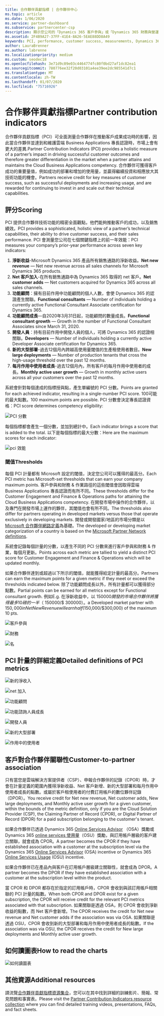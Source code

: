 ```yaml
---
title: 合作夥伴貢獻指標 | 合作夥伴中心
ms.topic: article
ms.date: 1/06/2020
ms.service: partner-dashboard
ms.subservice: partnercenter-csp
description: 顯示您公司的「Dynamics 365 客戶參與」或「Dynamics 365 財務與營運」之情況的資料
ms.assetid: 2F4B9A27-37FF-41E4-8A26-5EAE88DD8A49
keywords: PCI, performance, customer success, measurements, Dynamics 365, 績效, 客戶成功, 測量
author: LauraBrenner
ms.author: labrenne
ms.localizationpriority: medium
ms.custom: seodec18
ms.openlocfilehash: 3e71d9c09e03c4464774fc80f0bd27af1dc82ea1
ms.sourcegitcommit: 780776ee32f20d03101a4ee39ee2dc985541d7c1
ms.translationtype: MT
ms.contentlocale: zh-TW
ms.lasthandoff: 01/07/2020
ms.locfileid: "75716926"
---
```

# <a name="partner-contribution-indicators"></a><span data-ttu-id="88d4d-104">合作夥伴貢獻指標</span><span class="sxs-lookup"><span data-stu-id="88d4d-104">Partner contribution indicators</span></span>

<span data-ttu-id="88d4d-105">合作夥伴貢獻指標（PCI）可全面測量合作夥伴在推動客戶成果成功時的影響，因此當合作夥伴並達到和維護雲端 Business Applications 專長認證時，市場上會有更大的差異.</span><span class="sxs-lookup"><span data-stu-id="88d4d-105">Partner Contribution Indicators (PCI) provides a holistic measure of a partner’s impact in driving successful customer outcomes and therefore greater differentiation in the market when a partner attains and maintains the Cloud Business Applications competency.</span></span> <span data-ttu-id="88d4d-106">合作夥伴可獲得客戶成功的重要量值，例如成功的部署和增加的使用量，並贏得繼續投資和相應放大其技術功能的機會。</span><span class="sxs-lookup"><span data-stu-id="88d4d-106">Partners receive credit for key measures of customer success, such as successful deployments and increasing usage, and are rewarded for continuing to invest in and scale out their technical capabilities.</span></span>

## <a name="scoring"></a><span data-ttu-id="88d4d-107">評分</span><span class="sxs-lookup"><span data-stu-id="88d4d-107">Scoring</span></span>

<span data-ttu-id="88d4d-108">PCI 提供合作夥伴技術功能的精密全面觀點，他們能夠推動客戶的成功，以及銷售績效。</span><span class="sxs-lookup"><span data-stu-id="88d4d-108">PCI provides a sophisticated, holistic view of a partner’s technical capabilities, their ability to drive customer success, and their sales performance.</span></span> <span data-ttu-id="88d4d-109">PCI 會測量您公司在七個關鍵指標上的前一年效能：</span><span class="sxs-lookup"><span data-stu-id="88d4d-109">PCI measures your company’s prior-year performance across seven key indicators:</span></span>

1. <span data-ttu-id="88d4d-110">**淨新收益**-Microsoft Dynamics 365 產品所有銷售通路的淨新收益。</span><span class="sxs-lookup"><span data-stu-id="88d4d-110">**Net new revenue** — Net new revenue across all sales channels for Microsoft Dynamics 365 products.</span></span>
2. <span data-ttu-id="88d4d-111">**Net 客戶加入**-在所有銷售通路中為 Dynamics 365 取得的 net 客戶。</span><span class="sxs-lookup"><span data-stu-id="88d4d-111">**Net customer adds** — Net customers acquired for Dynamics 365 across all sales channels.</span></span>
3. <span data-ttu-id="88d4d-112">**功能顧問**：擁有目前作用中功能顧問的個人人數，會使 Dynamics 365 的認證產生關聯。</span><span class="sxs-lookup"><span data-stu-id="88d4d-112">**Functional consultants** — Number of individuals holding a currently active Functional Consultant Associate certification for Dynamics 365.</span></span>
4. <span data-ttu-id="88d4d-113">**功能顧問成長**—自2020年3月31日起，功能顧問的數量成長。</span><span class="sxs-lookup"><span data-stu-id="88d4d-113">**Functional consultant growth** — Growth in the number of Functional Consultant Associates since March 31, 2020.</span></span>
5. <span data-ttu-id="88d4d-114">**開發人員**：持有目前作用中開發人員的個人，可將 Dynamics 365 的認證相關聯。</span><span class="sxs-lookup"><span data-stu-id="88d4d-114">**Developers** — Number of individuals holding a currently active Developer Associate certification for Dynamics 365.</span></span>
6. <span data-ttu-id="88d4d-115">**新的大型部署**-過去12個月內跨越高使用量閾值的生產租使用者數目。</span><span class="sxs-lookup"><span data-stu-id="88d4d-115">**New large deployments** — Number of production tenants that cross the high-usage threshold over the past 12 months.</span></span>
7. <span data-ttu-id="88d4d-116">**每月作用中使用者成長**-過去12個月內，所有客戶的每月作用中使用者的成長。</span><span class="sxs-lookup"><span data-stu-id="88d4d-116">**Monthly active user growth** — Growth in monthly active users across all your customers over the past 12 months.</span></span>

<span data-ttu-id="88d4d-117">系統會針對每個達成的指標授與點，產生單編號的 PCI 分數。</span><span class="sxs-lookup"><span data-stu-id="88d4d-117">Points are granted for each achieved indicator, resulting in a single-number PCI score.</span></span> <span data-ttu-id="88d4d-118">100可能的最大點數。</span><span class="sxs-lookup"><span data-stu-id="88d4d-118">100 maximum points are possible.</span></span> <span data-ttu-id="88d4d-119">PCI 分數會決定專長認證資格：</span><span class="sxs-lookup"><span data-stu-id="88d4d-119">PCI score determines competency eligibility:</span></span>

![PCI 分數](images/pcinew1.png)

<span data-ttu-id="88d4d-121">每個指標都會產生一個分數，並加到總計中。</span><span class="sxs-lookup"><span data-stu-id="88d4d-121">Each indicator brings a score that is added to the total.</span></span> <span data-ttu-id="88d4d-122">以下是每個指標的最大分數：</span><span class="sxs-lookup"><span data-stu-id="88d4d-122">Here are the maximum scores for each indicator:</span></span>

![pci 效能](images/pci/perfnew.png)

### <a name="thresholds"></a><span data-ttu-id="88d4d-124">閾值</span><span class="sxs-lookup"><span data-stu-id="88d4d-124">Thresholds</span></span>

<span data-ttu-id="88d4d-125">每個 PCI 計量都有 Microsoft 設定的閾值，決定您公司可以獲得的最高分。</span><span class="sxs-lookup"><span data-stu-id="88d4d-125">Each PCI metric has Microsoft-set thresholds that can earn your company maximum points.</span></span> <span data-ttu-id="88d4d-126">客戶參與和財務 & 作業路徑的這些閾值會因取得雲端 Business Applications 專長認證而有所不同。</span><span class="sxs-lookup"><span data-stu-id="88d4d-126">These thresholds differ for the Customer Engagement and Finance & Operations paths for attaining the Cloud Business Applications competency.</span></span> <span data-ttu-id="88d4d-127">在開發市場中操作的合作夥伴，以及專門在開發市場上運作的夥伴，其閾值也會有所不同。</span><span class="sxs-lookup"><span data-stu-id="88d4d-127">The thresholds also differ for partners operating in developed markets versus those that operate exclusively in developing markets.</span></span>  <span data-ttu-id="88d4d-128">開發或開發國家/地區的市場分類是以[Microsoft 合作夥伴網路定義](https://assets.microsoft.com/MPN-developed-and-emerging-countries-list.pdf)為基礎。</span><span class="sxs-lookup"><span data-stu-id="88d4d-128">The developed or developing market categorization of a country is based on the [Microsoft Partner Network definitions](https://assets.microsoft.com/MPN-developed-and-emerging-countries-list.pdf).</span></span>

<span data-ttu-id="88d4d-129">系統會記錄每個計量的分數，以產生不同的 PCI 分數來進行客戶參與和財務 & 作業，每個月更新。</span><span class="sxs-lookup"><span data-stu-id="88d4d-129">Points across each metric are tallied to yield a distinct PCI score for Customer Engagement and Finance & Operations which will be updated monthly.</span></span>

<span data-ttu-id="88d4d-130">如果合作夥伴達到或超過以下所示的閾值，就能獲得給定計量的最高分。</span><span class="sxs-lookup"><span data-stu-id="88d4d-130">Partners can earn the maximum points for a given metric if they meet or exceed the thresholds indicated below.</span></span> <span data-ttu-id="88d4d-131">除了功能顧問成長以外，所有計量都可以獲得部分點數。</span><span class="sxs-lookup"><span data-stu-id="88d4d-131">Partial points can be earned for all metrics except for Functional consultant growth.</span></span> <span data-ttu-id="88d4d-132">例如</span><span class="sxs-lookup"><span data-stu-id="88d4d-132">E.g.</span></span> <span data-ttu-id="88d4d-133">在淨新收益中，以 $150000 開發的市場合作夥伴將獲得最多10磅的一半（$ 150000/$ 300000）。</span><span class="sxs-lookup"><span data-stu-id="88d4d-133">a Developed market partner with $150,000 in Net New Revenue will earn half ($150,000/$300,000) of the maximum 10 pts.</span></span> 

![客戶參與](images/pci/custengagethresh.png)

![財務](images/pci/table_2.png
)

![名](images/pci/table_3.png)

## <a name="detailed-definitions-of-pci-metrics"></a><span data-ttu-id="88d4d-137">PCI 計量的詳細定義</span><span class="sxs-lookup"><span data-stu-id="88d4d-137">Detailed definitions of PCI metrics</span></span>

![新的淨收入](images/pci/netnewrevenue.png)

![net 加入](images/pci/netadds.png)

![功能顧問](images/pci/funcconsult.png)

![功能諮詢人員成長](images/pci/funcgrowth2.png)

![開發人員](images/pci/developers.png) 

![新的大型部署](images/pci/largedeploy.png) 

![作用中的使用者](images/pci/activeusers.png)



## <a name="customer-to-partner-association"></a><span data-ttu-id="88d4d-145">客戶對合作夥伴關聯性</span><span class="sxs-lookup"><span data-stu-id="88d4d-145">Customer-to-partner association</span></span>

<span data-ttu-id="88d4d-146">只有當您是雲端解決方案提供者（CSP）、申報合作夥伴的記錄（CPOR）時，才會在計量定義的範圍內獲得淨新收益、Net 客戶新增、新的大型部署和每月作用中使用者成長的點數。或屬於客戶租使用者的付費訂用帳戶的數位夥伴記錄（DPOR）。</span><span class="sxs-lookup"><span data-stu-id="88d4d-146">You receive credit for Net new revenue, Net customer adds, New large deployments, and Monthly active user growth for a given customer, within the bounds of the metric definition, only if you are the Cloud Solution Provider (CSP), the Claiming Partner of Record (CPOR), or Digital Partner of Record (DPOR) for a paid subscription belonging to the customer's tenant.</span></span>

<span data-ttu-id="88d4d-147">如果合作夥伴已透過 Dynamics 365 [Online Services Advisor](https://support.microsoft.com/en-us/help/4501560/online-services-advisor-osa-sell-incentives-faq) （OSA）獎勵或 Dynamics 365 [online services 使用量](https://support.microsoft.com/en-us/help/4489988/online-services-usage-osu-incentives-faq)（OSU）獎勵，與訂用帳戶層級的客戶建立關聯，就會成為 CPOR。</span><span class="sxs-lookup"><span data-stu-id="88d4d-147">A partner becomes the CPOR if they have established association with a customer at the subscription level via the Dynamics 365 [Online Services Advisor](https://support.microsoft.com/en-us/help/4501560/online-services-advisor-osa-sell-incentives-faq) (OSA) incentive or Dynamics 365 [Online Services Usage](https://support.microsoft.com/en-us/help/4489988/online-services-usage-osu-incentives-faq) (OSU) incentive.</span></span>

<span data-ttu-id="88d4d-148">如果合作夥伴已在產品內與客戶在訂用帳戶層級建立關聯性，就會成為 DPOR。</span><span class="sxs-lookup"><span data-stu-id="88d4d-148">A partner becomes the DPOR if they have established association with a customer at the subscription level within the product.</span></span>

<span data-ttu-id="88d4d-149">當 CPOR 和 DPOR 都存在於指定的訂用帳戶時，CPOR 會收到與該訂用帳戶相關聯的 PCI 計量的點數。</span><span class="sxs-lookup"><span data-stu-id="88d4d-149">When both CPOR and DPOR exist for a given subscription, the CPOR will receive credit for the relevant PCI metrics associated with that subscription.</span></span> <span data-ttu-id="88d4d-150">如果關聯是透過 OSA，則 CPOR 會收到淨新收益的點數，而 Net 客戶會新增。</span><span class="sxs-lookup"><span data-stu-id="88d4d-150">The CPOR receives the credit for Net new revenue and Net customer adds if the association was via OSA.</span></span> <span data-ttu-id="88d4d-151">如果關聯是透過 OSU，CPOR 會收到新的大型部署和每月作用中使用者成長的點數。</span><span class="sxs-lookup"><span data-stu-id="88d4d-151">If the association was via OSU, the CPOR receives the credit for New large deployments and Monthly active user growth.</span></span> 

## <a name="how-to-read-the-charts"></a><span data-ttu-id="88d4d-152">如何讀圖表</span><span class="sxs-lookup"><span data-stu-id="88d4d-152">How to read the charts</span></span>

![如何讀圖表](images/pci/howto.png)

## <a name="additional-resources"></a><span data-ttu-id="88d4d-154">其他資源</span><span class="sxs-lookup"><span data-stu-id="88d4d-154">Additional resources</span></span>

<span data-ttu-id="88d4d-155">請流覽[合作夥伴貢獻指標資源集合](https://aka.ms/pcilearn)，您可以在其中找到詳細的訓練影片、簡報、常見問題和事實表。</span><span class="sxs-lookup"><span data-stu-id="88d4d-155">Please visit the [Partner Contribution Indicators resource collection](https://aka.ms/pcilearn) where you can find detailed training videos, presentations, FAQs, and fact sheets.</span></span> 




